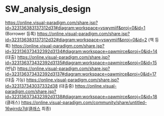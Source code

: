 # SW_analysis_design
https://online.visual-paradigm.com/share.jsp?id=323136383137312d31#diagram:workspace=vswymiif&proj=0&id=1 (Borrower 등록)
https://online.visual-paradigm.com/share.jsp?id=323136383137312d32#diagram:workspace=vswymiif&proj=0&id=2 (책 등록)
https://online.visual-paradigm.com/share.jsp?id=323136373432392d3134#diagram:workspace=oawmirce&proj=0&id=14 (대출)
https://online.visual-paradigm.com/share.jsp?id=323136373432392d3135#diagram:workspace=oawmirce&proj=0&id=15 (반납)
https://online.visual-paradigm.com/share.jsp?id=323136373432392d3137#diagram:workspace=oawmirce&proj=0&id=17 (대출 가능)
https://online.visual-paradigm.com/share.jsp?id=323137343037332d38 (대출중)
https://online.visual-paradigm.com/share.jsp?id=323136373432392d3138#diagram:workspace=oawmirce&proj=0&id=18 (클래스)
https://online.visual-paradigm.com/community/share/untitled-16wjrrdz7d(클래스 최종)
